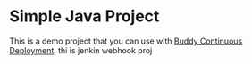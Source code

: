 # Simple Java Project
This is a demo project that you can use with [Buddy Continuous Deployment](https://buddy.works).
thi is jenkin webhook proj

